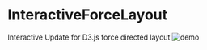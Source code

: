# InteractiveForceLayout
Interactive Update for D3.js force directed layout
![demo](https://github.com/graytheone/InteractiveForceLayout/blob/main/demo.gif)
